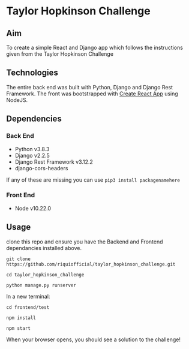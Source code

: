 # Taylor Hopkinson Challenge

## Aim

To create a simple React and Django app which follows the instructions given from the Taylor Hopkinson Challenge

## Technologies

The entire back end was built with Python, Django and Django Rest Framework. The front was bootstrapped with [Create React App](https://github.com/facebook/create-react-app) using NodeJS.

## Dependencies

### Back End

- Python v3.8.3
- Django v2.2.5
- Django Rest Framework v3.12.2
- django-cors-headers

If any of these are missing you can use `pip3 install packagenamehere`

### Front End

- Node v10.22.0

## Usage

clone this repo and ensure you have the Backend and Frontend dependancies installed above.

`git clone https://github.com/riquiofficial/taylor_hopkinson_challenge.git`

`cd taylor_hopkinson_challenge`

`python manage.py runserver`

In a new terminal:

`cd frontend/test`

`npm install`

`npm start`

When your browser opens, you should see a solution to the challenge!
